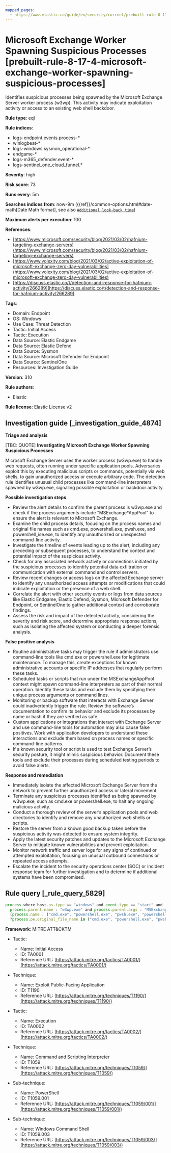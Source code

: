 ```yaml
---
mapped_pages:
  - https://www.elastic.co/guide/en/security/current/prebuilt-rule-8-17-4-microsoft-exchange-worker-spawning-suspicious-processes.html
---
```


# Microsoft Exchange Worker Spawning Suspicious Processes [prebuilt-rule-8-17-4-microsoft-exchange-worker-spawning-suspicious-processes]

Identifies suspicious processes being spawned by the Microsoft Exchange Server worker process (w3wp). This activity may indicate exploitation activity or access to an existing web shell backdoor.

**Rule type**: eql

**Rule indices**:

* logs-endpoint.events.process-*
* winlogbeat-*
* logs-windows.sysmon_operational-*
* endgame-*
* logs-m365_defender.event-*
* logs-sentinel_one_cloud_funnel.*

**Severity**: high

**Risk score**: 73

**Runs every**: 5m

**Searches indices from**: now-9m ({{ref}}/common-options.html#date-math[Date Math format], see also [`Additional look-back time`](docs-content://solutions/security/detect-and-alert/create-detection-rule.md#rule-schedule))

**Maximum alerts per execution**: 100

**References**:

* [https://www.microsoft.com/security/blog/2021/03/02/hafnium-targeting-exchange-servers](https://www.microsoft.com/security/blog/2021/03/02/hafnium-targeting-exchange-servers)
* [https://www.volexity.com/blog/2021/03/02/active-exploitation-of-microsoft-exchange-zero-day-vulnerabilities](https://www.volexity.com/blog/2021/03/02/active-exploitation-of-microsoft-exchange-zero-day-vulnerabilities)
* [https://discuss.elastic.co/t/detection-and-response-for-hafnium-activity/266289](https://discuss.elastic.co/t/detection-and-response-for-hafnium-activity/266289)

**Tags**:

* Domain: Endpoint
* OS: Windows
* Use Case: Threat Detection
* Tactic: Initial Access
* Tactic: Execution
* Data Source: Elastic Endgame
* Data Source: Elastic Defend
* Data Source: Sysmon
* Data Source: Microsoft Defender for Endpoint
* Data Source: SentinelOne
* Resources: Investigation Guide

**Version**: 310

**Rule authors**:

* Elastic

**Rule license**: Elastic License v2

## Investigation guide [_investigation_guide_4874]

**Triage and analysis**

[TBC: QUOTE]
**Investigating Microsoft Exchange Worker Spawning Suspicious Processes**

Microsoft Exchange Server uses the worker process (w3wp.exe) to handle web requests, often running under specific application pools. Adversaries exploit this by executing malicious scripts or commands, potentially via web shells, to gain unauthorized access or execute arbitrary code. The detection rule identifies unusual child processes like command-line interpreters spawned by w3wp.exe, signaling possible exploitation or backdoor activity.

**Possible investigation steps**

* Review the alert details to confirm the parent process is w3wp.exe and check if the process arguments include "MSExchange*AppPool" to ensure the alert is relevant to Microsoft Exchange.
* Examine the child process details, focusing on the process names and original file names such as cmd.exe, powershell.exe, pwsh.exe, and powershell_ise.exe, to identify any unauthorized or unexpected command-line activity.
* Investigate the timeline of events leading up to the alert, including any preceding or subsequent processes, to understand the context and potential impact of the suspicious activity.
* Check for any associated network activity or connections initiated by the suspicious processes to identify potential data exfiltration or communication with external command and control servers.
* Review recent changes or access logs on the affected Exchange server to identify any unauthorized access attempts or modifications that could indicate exploitation or the presence of a web shell.
* Correlate the alert with other security events or logs from data sources like Elastic Endgame, Elastic Defend, Sysmon, Microsoft Defender for Endpoint, or SentinelOne to gather additional context and corroborate findings.
* Assess the risk and impact of the detected activity, considering the severity and risk score, and determine appropriate response actions, such as isolating the affected system or conducting a deeper forensic analysis.

**False positive analysis**

* Routine administrative tasks may trigger the rule if administrators use command-line tools like cmd.exe or powershell.exe for legitimate maintenance. To manage this, create exceptions for known administrative accounts or specific IP addresses that regularly perform these tasks.
* Scheduled tasks or scripts that run under the MSExchangeAppPool context might spawn command-line interpreters as part of their normal operation. Identify these tasks and exclude them by specifying their unique process arguments or command lines.
* Monitoring or backup software that interacts with Exchange Server could inadvertently trigger the rule. Review the software’s documentation to confirm its behavior and exclude its processes by name or hash if they are verified as safe.
* Custom applications or integrations that interact with Exchange Server and use command-line tools for automation may also cause false positives. Work with application developers to understand these interactions and exclude them based on process names or specific command-line patterns.
* If a known security tool or script is used to test Exchange Server’s security posture, it might mimic suspicious behavior. Document these tools and exclude their processes during scheduled testing periods to avoid false alerts.

**Response and remediation**

* Immediately isolate the affected Microsoft Exchange Server from the network to prevent further unauthorized access or lateral movement.
* Terminate any suspicious processes identified as being spawned by w3wp.exe, such as cmd.exe or powershell.exe, to halt any ongoing malicious activity.
* Conduct a thorough review of the server’s application pools and web directories to identify and remove any unauthorized web shells or scripts.
* Restore the server from a known good backup taken before the suspicious activity was detected to ensure system integrity.
* Apply the latest security patches and updates to the Microsoft Exchange Server to mitigate known vulnerabilities and prevent exploitation.
* Monitor network traffic and server logs for any signs of continued or attempted exploitation, focusing on unusual outbound connections or repeated access attempts.
* Escalate the incident to the security operations center (SOC) or incident response team for further investigation and to determine if additional systems have been compromised.


## Rule query [_rule_query_5829]

```js
process where host.os.type == "windows" and event.type == "start" and
  process.parent.name : "w3wp.exe" and process.parent.args : "MSExchange*AppPool" and
  (process.name : ("cmd.exe", "powershell.exe", "pwsh.exe", "powershell_ise.exe") or
  ?process.pe.original_file_name in ("cmd.exe", "powershell.exe", "pwsh.dll", "powershell_ise.exe"))
```

**Framework**: MITRE ATT&CKTM

* Tactic:

    * Name: Initial Access
    * ID: TA0001
    * Reference URL: [https://attack.mitre.org/tactics/TA0001/](https://attack.mitre.org/tactics/TA0001/)

* Technique:

    * Name: Exploit Public-Facing Application
    * ID: T1190
    * Reference URL: [https://attack.mitre.org/techniques/T1190/](https://attack.mitre.org/techniques/T1190/)

* Tactic:

    * Name: Execution
    * ID: TA0002
    * Reference URL: [https://attack.mitre.org/tactics/TA0002/](https://attack.mitre.org/tactics/TA0002/)

* Technique:

    * Name: Command and Scripting Interpreter
    * ID: T1059
    * Reference URL: [https://attack.mitre.org/techniques/T1059/](https://attack.mitre.org/techniques/T1059/)

* Sub-technique:

    * Name: PowerShell
    * ID: T1059.001
    * Reference URL: [https://attack.mitre.org/techniques/T1059/001/](https://attack.mitre.org/techniques/T1059/001/)

* Sub-technique:

    * Name: Windows Command Shell
    * ID: T1059.003
    * Reference URL: [https://attack.mitre.org/techniques/T1059/003/](https://attack.mitre.org/techniques/T1059/003/)



